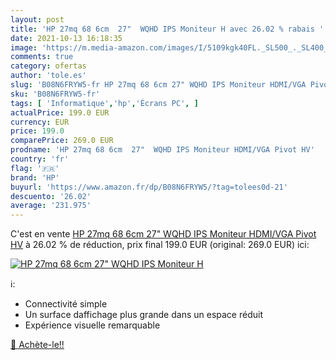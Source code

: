 ```yaml
---
layout: post
title: 'HP 27mq 68 6cm  27"  WQHD IPS Moniteur H avec 26.02 % rabais '
date: 2021-10-13 16:18:35
image: 'https://m.media-amazon.com/images/I/5109kgk40FL._SL500_._SL400_.jpg'
comments: true
category: ofertas
author: 'tole.es'
slug: 'B08N6FRYW5-fr HP 27mq 68 6cm 27" WQHD IPS Moniteur HDMI/VGA Pivot HV'
sku: 'B08N6FRYW5-fr'
tags: [ 'Informatique','hp','Écrans PC', ]
actualPrice: 199.0 EUR
currency: EUR
price: 199.0
comparePrice: 269.0 EUR
prodname: 'HP 27mq 68 6cm  27"  WQHD IPS Moniteur HDMI/VGA Pivot HV'
country: 'fr'
flag: '🇫🇷'
brand: 'HP'
buyurl: 'https://www.amazon.fr/dp/B08N6FRYW5/?tag=tolees0d-21'
descuento: '26.02'
average: '231.975'
---
```


C'est en vente [HP 27mq 68 6cm  27"  WQHD IPS Moniteur HDMI/VGA Pivot HV](https://www.amazon.fr/dp/B08N6FRYW5/?tag=tolees0d-21)  à  26.02 % de réduction, prix final  199.0 EUR (original: 269.0 EUR) ici:

[![HP 27mq 68 6cm  27"  WQHD IPS Moniteur H](https://m.media-amazon.com/images/I/5109kgk40FL._SL500_._SL400_.jpg)](https://www.amazon.fr/dp/B08N6FRYW5/?tag=tolees0d-21)

ℹ️:

- Connectivité simple
- Un surface daffichage plus grande dans un espace réduit
- Expérience visuelle remarquable

[🛒 Achète-le!!](https://www.amazon.fr/dp/B08N6FRYW5/?tag=tolees0d-21)
